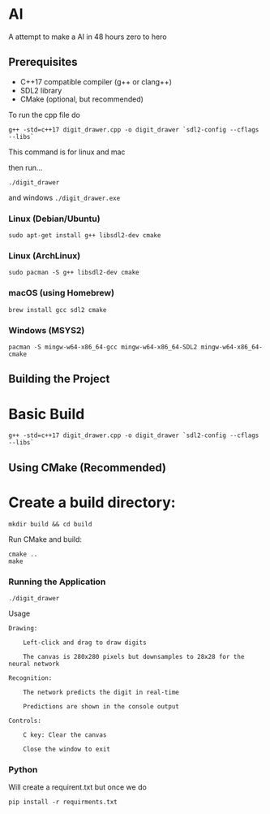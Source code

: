 # AI
A attempt to make a AI in 48 hours zero to hero

## Prerequisites

- C++17 compatible compiler (g++ or clang++)
- SDL2 library
- CMake (optional, but recommended)



To run the cpp file do

    g++ -std=c++17 digit_drawer.cpp -o digit_drawer `sdl2-config --cflags --libs`

This command is for linux and mac 

then run...

    ./digit_drawer

and windows
    `./digit_drawer.exe`

### Linux (Debian/Ubuntu)


    sudo apt-get install g++ libsdl2-dev cmake

### Linux (ArchLinux)
    sudo pacman -S g++ libsdl2-dev cmake


### macOS (using Homebrew)

    brew install gcc sdl2 cmake

### Windows (MSYS2)

    pacman -S mingw-w64-x86_64-gcc mingw-w64-x86_64-SDL2 mingw-w64-x86_64-cmake

## Building the Project
# Basic Build


    g++ -std=c++17 digit_drawer.cpp -o digit_drawer `sdl2-config --cflags --libs`

## Using CMake (Recommended)

# Create a build directory:


    mkdir build && cd build

Run CMake and build:


    cmake ..
    make

### Running the Application

    ./digit_drawer

Usage

    Drawing:

        Left-click and drag to draw digits

        The canvas is 280x280 pixels but downsamples to 28x28 for the neural network

    Recognition:

        The network predicts the digit in real-time

        Predictions are shown in the console output

    Controls:

        C key: Clear the canvas

        Close the window to exit


### Python 

Will create a requirent.txt but once we do

    pip install -r requirments.txt
